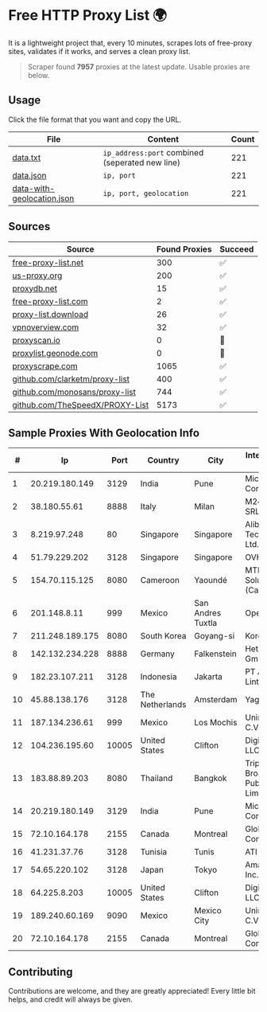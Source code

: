 
# Free HTTP Proxy List 🌍

It is a lightweight project that, every 10 minutes, scrapes lots of free-proxy sites, validates if it works, and serves a clean proxy list.


> Scraper found **7957** proxies at the latest update. Usable proxies are below.

## Usage

Click the file format that you want and copy the URL.


|File|Content|Count|
|----|-------|-----|
|[data.txt](https://raw.githubusercontent.com/themiralay/Proxy-List-World/master/data.txt)|`ip_address:port` combined (seperated new line)|221|
|[data.json](https://raw.githubusercontent.com/themiralay/Proxy-List-World/master/data.json)|`ip, port`|221|
|[data-with-geolocation.json](https://raw.githubusercontent.com/themiralay/Proxy-List-World/master/data-with-geolocation.json)|`ip, port, geolocation`|221|

## Sources

|Source|Found Proxies|Succeed|
|------|-------------|-------|
|[free-proxy-list.net](https://free-proxy-list.net)|300|✅|
|[us-proxy.org](https://www.us-proxy.org)|200|✅|
|[proxydb.net](http://proxydb.net)|15|✅|
|[free-proxy-list.com](https://free-proxy-list.com/?page=&port=&type%5B%5D=http&type%5B%5D=https&up_time=0&search=Search)|2|✅|
|[proxy-list.download](https://www.proxy-list.download/HTTP)|26|✅|
|[vpnoverview.com](https://vpnoverview.com/privacy/anonymous-browsing/free-proxy-servers)|32|✅|
|[proxyscan.io](https://www.proxyscan.io)|0|🚫|
|[proxylist.geonode.com](https://proxylist.geonode.com/api/proxy-list?limit=300&page=1&sort_by=lastChecked&sort_type=desc&protocols=http,https)|0|🚫|
|[proxyscrape.com](https://api.proxyscrape.com/v2/?request=displayproxies&protocol=http&timeout=10000&country=all&ssl=all&anonymity=all)|1065|✅|
|[github.com/clarketm/proxy-list](https://raw.githubusercontent.com/clarketm/proxy-list/master/proxy-list-raw.txt)|400|✅|
|[github.com/monosans/proxy-list](https://raw.githubusercontent.com/monosans/proxy-list/main/proxies/http.txt)|744|✅|
|[github.com/TheSpeedX/PROXY-List](https://raw.githubusercontent.com/TheSpeedX/PROXY-List/master/http.txt)|5173|✅|


## Sample Proxies With Geolocation Info

|#|Ip|Port|Country|City|Internet Service Provider|
|-|--|----|-------|----|-------------------------|
|1|20.219.180.149|3129|India|Pune|Microsoft Corporation|
|2|38.180.55.61|8888|Italy|Milan|M247 Europe SRL|
|3|8.219.97.248|80|Singapore|Singapore|Alibaba (US) Technology Co., Ltd.|
|4|51.79.229.202|3128|Singapore|Singapore|OVH Hosting|
|5|154.70.115.125|8080|Cameroon|Yaoundé|MTN Network Solutions (Cameroon)|
|6|201.148.8.11|999|Mexico|San Andres Tuxtla|Operbes|
|7|211.248.189.175|8080|South Korea|Goyang-si|Korea Telecom|
|8|142.132.234.228|8888|Germany|Falkenstein|Hetzner Online GmbH|
|9|182.23.107.211|3128|Indonesia|Jakarta|PT Aplikanusa Lintasarta|
|10|45.88.138.176|3128|The Netherlands|Amsterdam|Yaglom Labs Ltd|
|11|187.134.236.61|999|Mexico|Los Mochis|Uninet S.A. de C.V.|
|12|104.236.195.60|10005|United States|Clifton|DigitalOcean, LLC|
|13|183.88.89.203|8080|Thailand|Bangkok|Triple T Broadband Public Company Limited|
|14|20.219.180.149|3129|India|Pune|Microsoft Corporation|
|15|72.10.164.178|2155|Canada|Montreal|GloboTech Communications|
|16|41.231.37.76|3128|Tunisia|Tunis|ATI - ISP|
|17|54.65.220.102|3128|Japan|Tokyo|Amazon.com, Inc.|
|18|64.225.8.203|10005|United States|Clifton|DigitalOcean, LLC|
|19|189.240.60.169|9090|Mexico|Mexico City|Uninet S.A. de C.V.|
|20|72.10.164.178|2155|Canada|Montreal|GloboTech Communications|



## Contributing

Contributions are welcome, and they are greatly appreciated! Every
little bit helps, and credit will always be given.

